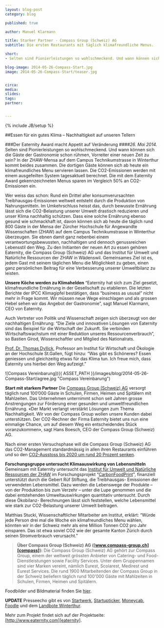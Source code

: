 ```yaml
---
layout: blog-post
category: blog

published: true

author: Manuel Klarmann

title: Starker Partner - Compass Group (Schweiz) AG
subtitle: Die ersten Restaurants mit täglich klimafreundliche Menus.

short: 
- Selten sind Pionierleistungen so wohlschmeckend. Und wann können sich die Gäste der Gastronomie schon rühmen, Vorreiter einer neuen Zeit zu sein? ...

blog-image: 2014-05-26-Compass-Start.jpg
image: 2014-05-26-Compass-Start/teaser.jpg


circa: 
media: 
slides:
tags:
partner:


---
```



{% include JB/setup %}


##Essen für ein gutes Klima – Nachhaltigkeit auf unseren Tellern

###Der Eaternity Award macht Appetit auf Veränderung
####*26. Mai 2014.* Selten sind Pionierleistungen so wohlschmeckend. Und wann können sich die Gäste der Gastronomie schon rühmen, Vorreiter einer neuen Zeit zu sein? In der ZHAW-Mensa auf dem Campus Technikumstrasse in Winterthur kommt beides zusammen. Die dortigen Gäste können sich ab heute ein klimafreundliches Menu servieren lassen. Die CO2-Emissionen werden mit einem ausgefeilten System tagesaktuell berechnet. Die mit dem Eaternity Award gekennzeichneten Menus sparen im Vergleich 50% an CO2-Emissionen ein.


Wer weiss das schon: Rund ein Drittel aller konsumverursachten Treibhausgas-Emissionen weltweit entsteht durch die Produktion von Nahrungsmitteln. Im Umkehrschluss heisst das, durch bewusste Ernährung lässt sich die CO2-Belastung unserer Umwelt drastisch reduzieren und unser Klima nachhaltig schützen. Dass eine solche Ernährung ebenso gesund wie schmackhaft ist, davon können sich ab heute die täglich rund 800 Gäste in der Mensa der Zürcher Hochschule für Angewandte Wissenschaften (ZHAW) auf dem Campus Technikumstrasse in Winterthur überzeugen. Sie ebnen damit ganz nebenbei einem verantwortungsbewussten, nachhaltigen und dennoch genussreichen Lebensstil den Weg.
Zu den Initianten der neuen Art zu essen gehören Eaternity, die Compass Group (Schweiz) AG und das Institut für Umwelt und Natürliche Ressourcen der ZHAW in Wädenswil. Gemeinsames Ziel ist es, jedem Gast mit seinem täglichen Menu die Möglichkeit zu geben, einen ganz persönlichen Beitrag für eine Verbesserung unserer Umweltbilanz zu leisten.


**Unsere Köche werden zu Klimahelden**
“Eaternity hat sich zum Ziel gesetzt, klimafreundliche Ernährung in der Gesellschaft zu etablieren. Die letzten Berichte der IPCC Klimagipfel bestätigen, dass “business as ususal” nicht mehr in Frage kommt. Wir müssen neue Wege einschlagen und als grossen Hebel sehen wir das Angebot der Gastronomie”, sagt Manuel Klarmann, CEO von Eaternity.

Auch Vertreter von Politik und Wissenschaft zeigen sich überzeugt von der nachhaltigen Ernährung:
“Die Ziele und innovativen Lösungen von Eaternity sind das Beispiel für die Wirtschaft der Zukunft. Sie verbinden Wirtschaftswachstum mit einer Reduktion unseres Ressourcenverbrauch”, so Bastien Girod, Wissenschaftler und Mitglied des Nationalrats.

[Prof. Dr. Thomas Dyllick][Dyllick], Professor am Institut für Wirtschaft und Ökologie an der Hochschule St.Gallen, fügt hinzu:
“Was gibt es Schöneres? Essen geniessen und gleichzeitig etwas für das Klima tun. Ich freue mich, dass Eaternity uns hierbei den Weg aufzeigt.”

![Compass Vereinbarung]({{ ASSET_PATH }}/images/blog/2014-05-26-Compass-Start/agree.jpg "Compass Vereinbarung")


**Start mit starkem Partner**
Die [Compass Group (Schweiz) AG][compass] versorgt täglich rund 100’000 Gäste in Schulen, Firmen, Heimen und Spitälern mit Mahlzeiten. Das Unternehmen unternimmt schon seit Jahren grosse Anstrengungen zur Förderung einer gesunden und umweltfreundlichen Ernährung. «Der Markt verlangt verstärkt Lösungen zum Thema Nachhaltigkeit. Wir von der Compass Group wollen unsere Kunden dabei unterstützen. Der CO2-Rechner der Firma Eaternity bietet uns nun eine einmalige Chance, um auf diesem Weg ein entscheidendes Stück voranzukommen», sagt Hans Boesch, CEO der Compass Group (Schweiz) AG.

Nach einer ersten Versuchsphase will die Compass Group (Schweiz) AG das CO2-Management standardmässig in allen ihren Restaurants einführen und so den [CO2-Ausstoss bis 2020 um rund 20 Prozent senken][Pressemitteilung].

**Forschungsgruppe untersucht Klimaauswirkung von Lebensmitteln**
Gemeinsam mit Eaternity untersucht das [Institut für Umwelt und Natürliche Ressourcen der ZHAW][IUNR] im Forschungsprojekt “[CarbonFoodPrint][GR]", finanziell unterstützt durch die Gebert Rüf Stiftung, die Treibhausgas- Emissionen der verwendeten Lebensmittel. Dazu werden die Lebenswege der Produkte – von der Produktion bis zum Verzehr – unter die Lupe genommen und die dabei entstehenden Umweltauswirkungen quantitativ untersucht. Durch diese Ökobilanz- Berechnungen lässt sich feststellen, welche Lebensmittel wie stark zur CO2-Belastung unserer Umwelt beitragen.

Matthias Stucki, Wissenschaftlicher Mitarbeiter am Institut, erklärt: “Würde jede Person drei mal die Woche ein klimafreundliches Menu wählen, könnten wir in der Schweiz mehr als eine Million Tonnen CO2 pro Jahr einsparen. Das ist etwa soviel CO2 wie der gesamte Kanton Zürich durch seinen Stromverbrauch verursacht.”

> **Über Compass Group (Schweiz) AG ([www.compass-group.ch][compass]):**
> Die Compass Group (Schweiz) AG gehört zur Compass Group, einem der weltweit grössten Anbieter von Catering- und Food-Dienstleistungen sowie Facility Services. Unter dem Gruppennamen sind vier Marken vereint, nämlich Eurest, Scolarest, Medirest und Eurest Services. Die rund 1900 Mitarbeitenden der Compass Group in der Schweiz beliefern täglich rund 100'000 Gäste mit Mahlzeiten in Schulen, Firmen, Heimen und Spitälern.


Foodbilder und Bildmaterial finden Sie [hier][Bilder]. 

[Bilder]:https://dl.dropboxusercontent.com/u/87283365/Selected%20Visuals.zip

**UPDATE** Presseecho gibt es von [Startwerk][Startwerk], [Startupticker][Startupticker], [Moneycab][Moneycab], [Foodle][Foodle] und dem [Landbote Winterthur][Landbote].

Mehr zum Projekt findet sich auf der Projektseite: [http://www.eaternity.com][eaternity].

[compass]:http://www.compass-group.ch

[Dyllick]:http://www.iwoe.unisg.ch/de/lehrstuhlnachhaltigkeitsmanagement/teamnm?person=936f9886-6ee4-409c-908c-f32bc617eb8b&name=Thomas_Dyllick


[GR]:http://www.grstiftung.ch/de/portfolio/projekte/alle/y_2013/GRS-023-13.html
[IUNR]:http://www.iunr.zhaw.ch/de.html

[eaternity]:http://www.eaternity.com

[Pressemitteilung]:http://welcome.compass-group.ch/index.php?id=918&L=0%20%20%252F%252F%20%25E2%2580%25A6%252F%252Fassets%252Fsnippets%252Freflect%252Fsnippet.reflect.php%253Freflect_base%253D&tx_ttnews%5Btt_news%5D=750&cHash=5831b92957f370ea42c09c54fc6a647c

[Moneycab]:http://www.moneycab.com/mcc/2014/05/26/essen-fuer-ein-gutes-klima-nachhaltigkeit-auf-unseren-tellern/ 

[Startwerk]:http://startwerk.ch/2014/05/26/eaternity-eaternity-serviert-mit-compass-group-umweltfreundliche-menues/ 

[Startupticker]:http://www.startupticker.ch/en/news/may-2014/eaternity-und-die-compass-group-sorgen-fuer-klimafreundliches-essen#.U7Gktselg1M

[Foodle]:http://www.foodle.ch/fr/3437-2-mensa-bietet-klimamenu-an-artikel.aspx

[Landbote]:http://www.landbote.ch/detail/article/beim-essen-ans-klima-denken/gnews/99272311/










